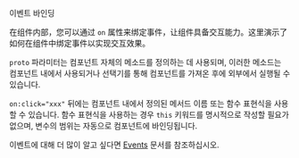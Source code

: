 <template is="exm-article">
<a href="../../publics/examples/bind-event/demo.html" preview></a>
<a href="../../publics/examples/bind-event/test-demo.html" main></a>
</template>

이벤트 바인딩

在组件内部，您可以通过 `on` 属性来绑定事件，让组件具备交互能力。这里演示了如何在组件中绑定事件以实现交互效果。

`proto` 파라미터는 컴포넌트 자체의 메소드를 정의하는 데 사용되며, 이러한 메소드는 컴포넌트 내에서 사용되거나 선택기를 통해 컴포넌트를 가져온 후에 외부에서 실행될 수 있습니다.

`on:click="xxx"` 뒤에는 컴포넌트 내에서 정의된 메서드 이름 또는 함수 표현식을 사용할 수 있습니다. 함수 표현식을 사용하는 경우 `this` 키워드를 명시적으로 작성할 필요가 없으며, 변수의 범위는 자동으로 컴포넌트에 바인딩됩니다.

이벤트에 대해 더 많이 알고 싶다면 [Events](https://developer.mozilla.org/en-US/docs/Web/Events) 문서를 참조하십시오.
